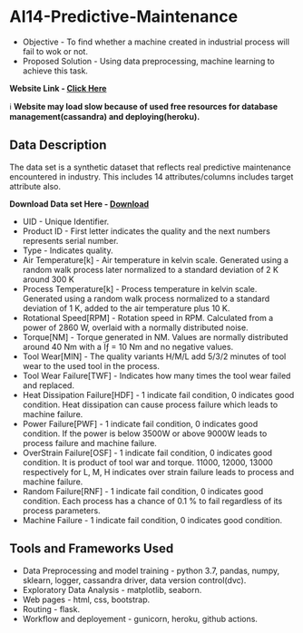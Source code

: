 # AI14-Predictive-Maintenance
* Objective - To find whether a machine created in industrial process will fail to wok or not.
* Proposed Solution - Using data preprocessing, machine learning to achieve this task.<br>

**Website Link - [Click Here]([https://machine-failure-ml.herokuapp.com/](https://fault-detection-prevention-prototype-swj0.onrender.com/))** <br>

:information_source: **Website may load slow because of used free resources for database management(cassandra) and deploying(heroku).**
## Data Description
The data set is a synthetic dataset that reflects real predictive maintenance encountered in industry. This includes 14 attributes/columns includes target attribute also.<br>

**Download Data set Here - [Download](https://archive.ics.uci.edu/ml/machine-learning-databases/00601/ai4i2020.csv)**

* UID - Unique Identifier.
* Product ID - First letter indicates the quality and the next numbers represents serial number.
* Type - Indicates quality.
* Air Temperature[k] - Air temperature in kelvin scale. Generated using a random walk process later normalized to a standard deviation of 2 K around 300 K
* Process Temperature[k] - Process temperature in kelvin scale. Generated using a random walk process normalized to a standard deviation of 1 K, added to the air temperature plus 10 K.
* Rotational Speed[RPM] - Rotation speed in RPM. Calculated from a power of 2860 W, overlaid with a normally distributed noise.
* Torque[NM] - Torque generated in NM. Values are normally distributed around 40 Nm with a Ïƒ = 10 Nm and no negative values.
* Tool Wear[MIN] - The quality variants H/M/L add 5/3/2 minutes of tool wear to the used tool in the process.
* Tool Wear Failure[TWF] - Indicates how many times the tool wear failed and replaced.
* Heat Dissipation Failure[HDF] - 1 indicate fail condition, 0 indicates good condition. Heat dissipation can cause process failure which leads to machine failure.
* Power Failure[PWF] - 1 indicate fail condition, 0 indicates good condition. If the power is below 3500W or above 9000W leads to process failure and machine failure.
* OverStrain Failure[OSF] - 1 indicate fail condition, 0 indicates good condition. It is product of tool war and torque. 11000, 12000, 13000 respectively for L, M, H indicates over strain failure leads to process and machine failure.
* Random Failure[RNF] - 1 indicate fail condition, 0 indicates good condition. Each process has a chance of 0.1 % to fail regardless of its process parameters.
* Machine Failure - 1 indicate fail condition, 0 indicates good condition.

## Tools and Frameworks Used
* Data Preprocessing and model training - python 3.7, pandas, numpy, sklearn, logger, cassandra driver, data version control(dvc).
* Exploratory Data Analysis - matplotlib, seaborn.
* Web pages - html, css, bootstrap.
* Routing - flask.
* Workflow and deployement - gunicorn, heroku, github actions.

